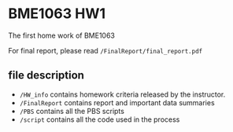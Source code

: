 # BME1063 HW1
The first home work of BME1063

For final report, please read `/FinalReport/final_report.pdf`

## file description

* `/HW_info` contains homework criteria released by the instructor.
* `/FinalReport` contains report and important data summaries
* `/PBS` contains all the PBS scripts
* `/script` contains all the code used in the process

